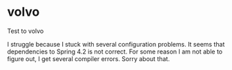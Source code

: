# volvo
Test to volvo

I struggle because I  stuck with several configuration problems. 
It seems that dependencies to Spring 4.2 is not correct. For some reason I am not able to figure out,
I get several compiler errors.
Sorry about that.

